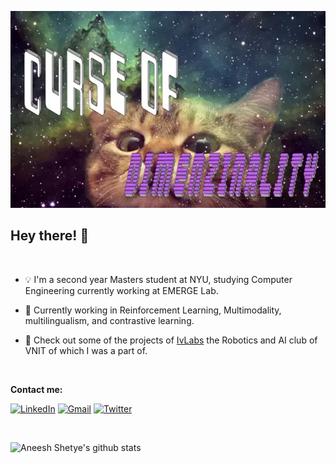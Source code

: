 ![img ](images/curse_of_dimensionality.png)

## Hey there! 👋
<br>

- 💡 I'm a second year Masters student at NYU, studying Computer Engineering currently working at EMERGE Lab.


- 🤖 Currently working in Reinforcement Learning, Multimodality, multilingualism, and contrastive learning.


- 🔬 Check out some of the projects of [IvLabs](https://www.ivlabs.in/) the Robotics and AI club of VNIT of which I was a part of.
<br>

**Contact me:**

[![LinkedIn](https://img.shields.io/badge/LinkedIn-blue?style=for-the-badge&logo=Linkedin&logoColor=white)](https://www.linkedin.com/in/aneesh-shetye-35b760197/)
[![Gmail](https://img.shields.io/badge/Gmail-red?style=for-the-badge&logo=gmail&logoColor=white)](mailto:aneeshashetye@gmail.com)
[![Twitter](https://img.shields.io/badge/Twitter-blue?style=for-the-badge&logo=twitter&logoColor=white)](https://twitter.com/shetye_aneesh)

<br>


![Aneesh Shetye's github stats](https://github-readme-stats.vercel.app/api/top-langs/?username=aneesh-shetye&layout=compact&theme=dark)
